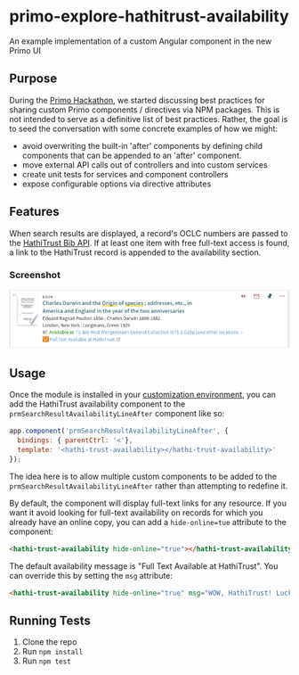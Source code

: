 # primo-explore-hathitrust-availability
An example implementation of a custom Angular component in the new Primo UI

## Purpose
During the [Primo Hackathon](http://igelu.org/archives/9618), we started discussing best practices for sharing custom Primo components / directives via NPM packages. This is not intended to serve as a definitive list of best practices. Rather, the goal is to seed the conversation with some concrete examples of how we might: 
  - avoid overwriting the built-in 'after' components by defining child components that can be appended to an 'after' component.
  - move external API calls out of controllers and into custom services
  - create unit tests for services and component controllers 
  - expose configurable options via directive attributes

## Features
When search results are displayed, a record's OCLC numbers are passed to the [HathiTrust Bib API](https://www.hathitrust.org/bib_api). If at least one item with free full-text access is found, a link to the HathiTrust record is appended to the availability section. 

### Screenshot
![screenshot](screenshots/screenshot.png)

## Usage
Once the module is installed in your [customization environment](https://github.com/ExLibrisGroup/primo-explore-devenv), you can add the HathiTrust availability component to the `prmSearchResultAvailabilityLineAfter` component like so: 

```javascript
app.component('prmSearchResultAvailabilityLineAfter', { 
  bindings: { parentCtrl: '<'},
  template: '<hathi-trust-availability></hathi-trust-availability>'
});
```
The idea here is to allow multiple custom components to be added to the `prmSearchResultAvailabilityLineAfter` rather than attempting to redefine it. 

By default, the component will display full-text links for any resource. If you want it avoid looking for full-text availability on records for which you already have an online copy, you can add a `hide-online=tue` attribute to the component: 

```html
<hathi-trust-availability hide-online="true"></hathi-trust-availability>
```

The default availability message is "Full Text Available at HathiTrust". You can override this by setting the `msg` attribute:

```html
<hathi-trust-availability hide-online="true" msg="WOW, HathiTrust! Lucky you!"></hathi-trust-availability>
```

## Running Tests
1. Clone the repo
2. Run `npm install`
3. Run `npm test`



